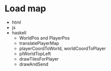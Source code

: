 # Load map

 - html
 - js
 - haskell
   - WorldPos and PlayerPos
   - translatePlayerMap
   - playerCoordToWorld, worldCoordToPlayer
   - plWorldTopLeft
   - drawTilesForPlayer
   - drawAndSend
